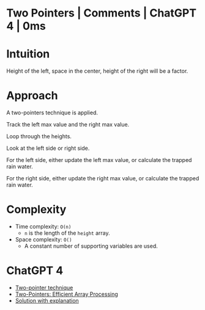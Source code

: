 # Two Pointers | Comments | ChatGPT 4 | 0ms

# Intuition

Height of the left, space in the center, height of the right will be a factor. 

# Approach

A two-pointers technique is applied.

Track the left max value and the right max value.

Loop through the heights.

Look at the left side or right side.

For the left side, either update the left max value, or calculate the trapped rain water.

For the right side, either update the right max value, or calculate the trapped rain water.

# Complexity

- Time complexity: `O(n)`
    - `n` is the length of the `height` array.
- Space complexity: `O()`
    - A constant number of supporting variables are used.

# ChatGPT 4

- [Two-pointer technique](https://chat.openai.com/share/0c1d7475-c8c5-4281-aa3c-04277066d885)
- [Two-Pointers: Efficient Array Processing](https://chat.openai.com/share/c5e9a724-dc64-4138-aaac-fd00e5ccb125)
- [Solution with explanation](https://chat.openai.com/share/a4325d35-daea-4fbb-9d25-2ef9e6b98b31)
